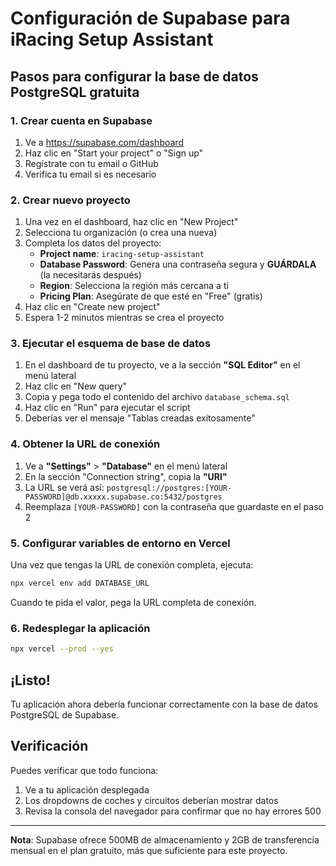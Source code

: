 # Configuración de Supabase para iRacing Setup Assistant

## Pasos para configurar la base de datos PostgreSQL gratuita

### 1. Crear cuenta en Supabase
1. Ve a https://supabase.com/dashboard
2. Haz clic en "Start your project" o "Sign up"
3. Regístrate con tu email o GitHub
4. Verifica tu email si es necesario

### 2. Crear nuevo proyecto
1. Una vez en el dashboard, haz clic en "New Project"
2. Selecciona tu organización (o crea una nueva)
3. Completa los datos del proyecto:
   - **Project name**: `iracing-setup-assistant`
   - **Database Password**: Genera una contraseña segura y **GUÁRDALA** (la necesitarás después)
   - **Region**: Selecciona la región más cercana a ti
   - **Pricing Plan**: Asegúrate de que esté en "Free" (gratis)
4. Haz clic en "Create new project"
5. Espera 1-2 minutos mientras se crea el proyecto

### 3. Ejecutar el esquema de base de datos
1. En el dashboard de tu proyecto, ve a la sección **"SQL Editor"** en el menú lateral
2. Haz clic en "New query"
3. Copia y pega todo el contenido del archivo `database_schema.sql`
4. Haz clic en "Run" para ejecutar el script
5. Deberías ver el mensaje "Tablas creadas exitosamente"

### 4. Obtener la URL de conexión
1. Ve a **"Settings"** > **"Database"** en el menú lateral
2. En la sección "Connection string", copia la **"URI"**
3. La URL se verá así: `postgresql://postgres:[YOUR-PASSWORD]@db.xxxxx.supabase.co:5432/postgres`
4. Reemplaza `[YOUR-PASSWORD]` con la contraseña que guardaste en el paso 2

### 5. Configurar variables de entorno en Vercel
Una vez que tengas la URL de conexión completa, ejecuta:
```bash
npx vercel env add DATABASE_URL
```
Cuando te pida el valor, pega la URL completa de conexión.

### 6. Redesplegar la aplicación
```bash
npx vercel --prod --yes
```

## ¡Listo!
Tu aplicación ahora debería funcionar correctamente con la base de datos PostgreSQL de Supabase.

## Verificación
Puedes verificar que todo funciona:
1. Ve a tu aplicación desplegada
2. Los dropdowns de coches y circuitos deberían mostrar datos
3. Revisa la consola del navegador para confirmar que no hay errores 500

---

**Nota**: Supabase ofrece 500MB de almacenamiento y 2GB de transferencia mensual en el plan gratuito, más que suficiente para este proyecto.